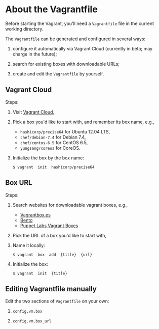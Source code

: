 About the Vagrantfile
===

Before starting the Vagrant, you'll need a `Vagrantfile` file in the current working directory.

The `Vagrantfile` can be generated and configured in several ways:

1. configure it automatically via Vagrant Cloud (currently in beta; may charge in the future);

2. search for existing boxes with downloadable URLs;

3. create and edit the `Vagrantfile` by yourself.


## Vagrant Cloud

Steps:

1. Visit [Vagrant Cloud](https://vagrantcloud.com/discover/featured),

2. Pick a box you'd like to start with, and remember its box name, e.g.,

   - `hashicorp/precise64` for Ubuntu 12.04 LTS,
   - `chef/debian-7.4`     for Debian 7.4,
   - `chef/centos-6.5`     for CentOS 6.5,
   - `yungsang/coreos`     for CoreOS.

3. Initialize the box by the box name:

   ```
   $ vagrant  init  hashicorp/precise64
   ```



## Box URL

Steps:

1. Search websites for downloadable vagrant boxes, e.g.,

   - [Vagrantbox.es](http://www.vagrantbox.es/)
   - [Bento](https://github.com/opscode/bento)
   - [Puppet Labs Vagrant Boxes](http://puppet-vagrant-boxes.puppetlabs.com/)

2. Pick the URL of a box you'd like to start with,

3. Name it locally:

   ```
   $ vagrant  box  add  {title}  {url}
   ```

4. Initialize the box:

   ```
   $ vagrant  init  {title}
   ```


## Editing Vagrantfile manually

Edit the two sections of `Vagrantfile` on your own:

1. `config.vm.box`

2. `config.vm.box_url`
